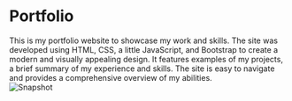 # Portfolio
This is my portfolio website to showcase my work and skills. The site was developed using HTML, CSS, a little JavaScript, and Bootstrap to create a modern and visually appealing design. It features examples of my projects, a brief summary of my experience and skills. The site is easy to navigate and provides a comprehensive overview of my abilities.\
![Snapshot](https://user-images.githubusercontent.com/94124126/173498127-43afa930-a6b6-480a-8da9-5842d07d0e46.png)

